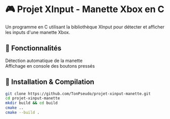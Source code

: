 # 🎮 Projet XInput - Manette Xbox en C

Un programme en C utilisant la bibliothèque XInput pour détecter et afficher les inputs d'une manette Xbox.

## 📌 Fonctionnalités
 Détection automatique de la manette  
 Affichage en console des boutons pressés  


## 🚀 Installation & Compilation

```sh
git clone https://github.com/TonPseudo/projet-xinput-manette.git
cd projet-xinput-manette
mkdir build && cd build
cmake ..
cmake --build .
